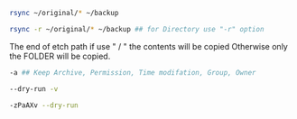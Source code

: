 ```bash
rsync ~/original/* ~/backup
```

```bash
rsync -r ~/original/* ~/backup ## for Directory use "-r" option
```

The end of etch path if use " / " the contents will be copied Otherwise only the FOLDER will be copied.

```bash
-a ## Keep Archive, Permission, Time modifation, Group, Owner
```

```bash
--dry-run -v 
```

```bash
-zPaAXv --dry-run
```